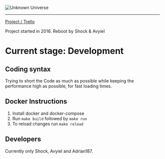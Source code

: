 ![Unknown Universe](https://bytebucket.org/UnknownUniverse/emulator/raw/75f572c43b9a3251484e153bffc7bb0bb642e565/logo.png?token=503227c3a922a6b43af1f808f923e52cdc9cb945)
 ___
[Project / Trello](https://trello.com/b/VY7zXWUB/unkown-universe)

Project started in 2016. Reboot by Shock & Avyiel


# Current stage: Development

## Coding syntax
Trying to short the Code as much as possible while keeping the performance high as possible, for fast loading times.

## Docker Instructions

1. Install docker and docker-compose
2. Run `make build` followed by `make run`
3. To reload changes run `make reload`

## Developers
Currently only Shock, Avyiel and Adrian187.
